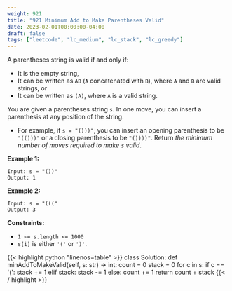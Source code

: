 ```yaml
---
weight: 921
title: "921 Minimum Add to Make Parentheses Valid"
date: 2023-02-01T00:00:00-04:00
draft: false
tags: ["leetcode", "lc_medium", "lc_stack", "lc_greedy"]
---
```


A parentheses string is valid if and only if:
- It is the empty string,
- It can be written as `AB` (`A` concatenated with `B`), where `A` and `B` are valid strings, or
- It can be written as `(A)`, where `A` is a valid string.

You are given a parentheses string `s`. In one move, you can insert a parenthesis at any position of the string.

- For example, if `s = "()))"`, you can insert an opening parenthesis to be `"(()))"` or a closing parenthesis to be `"())))"`.
Return *the minimum number of moves required to make `s` valid*.

**Example 1:**
```
Input: s = "())"
Output: 1
```
**Example 2:**
```
Input: s = "((("
Output: 3
```

**Constraints:**
- `1 <= s.length <= 1000`
- `s[i]` is either `'('` or `')'`.

<div class="tabs"></div>
<div class="tab-content">
<div id="python" class="lang">
{{< highlight python "linenos=table" >}}
class Solution:
    def minAddToMakeValid(self, s: str) -> int:
        count = 0
        stack = 0
        for c in s:
            if c == '(':
                stack += 1
            elif stack:
                stack -= 1
            else:
                count += 1
        return count + stack
{{< / highlight >}}
</div>
</div>
